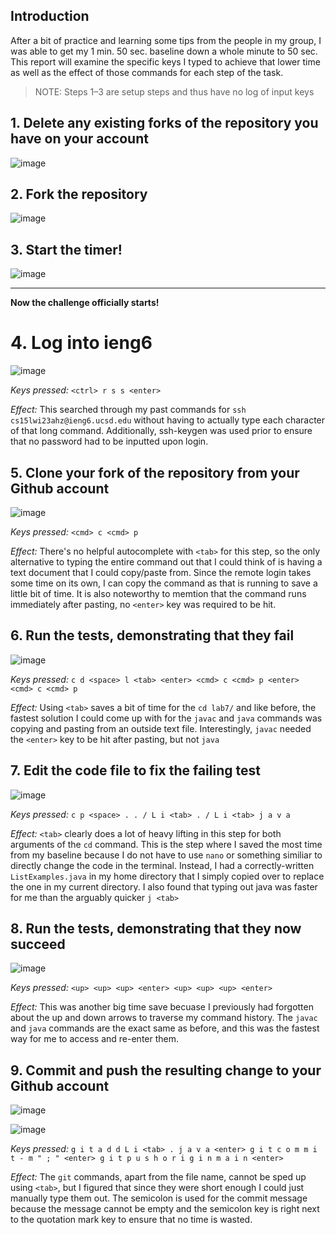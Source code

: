 ## Introduction
After a bit of practice and learning some tips from the people in my group, I was able to get my 1 min. 50 sec. baseline down a whole minute to 50 sec. This report will examine the specific keys I typed to achieve that lower time as well as the effect of those commands for each step of the task.

> NOTE: Steps 1–3 are setup steps and thus have no log of input keys

## 1. Delete any existing forks of the repository you have on your account

![image](step_1.png)

## 2. Fork the repository

![image](step_2.png)

## 3. Start the timer!

![image](step_3.png)

---

**Now the challenge officially starts!**

# 4. Log into ieng6

![image](step_4.png)

*Keys pressed:* ``<ctrl> r s s <enter>``

*Effect:* This searched through my past commands for `ssh cs15lwi23ahz@ieng6.ucsd.edu` without having to actually type each character of that long command. Additionally, ssh-keygen was used prior to ensure that no password had to be inputted upon login.

## 5. Clone your fork of the repository from your Github account

![image](step_5.png)

*Keys pressed:* ``<cmd> c <cmd> p``

*Effect:* There's no helpful autocomplete with ``<tab>`` for this step, so the only alternative to typing the entire command out that I could think of is having a text document that I could copy/paste from. Since the remote login takes some time on its own, I can copy the command as that is running to save a little bit of time. It is also noteworthy to memtion that the command runs immediately after pasting, no ``<enter>`` key was required to be hit.

## 6. Run the tests, demonstrating that they fail

![image](step_6.png)

*Keys pressed:* ``c d <space> l <tab> <enter> <cmd> c <cmd> p <enter> <cmd> c <cmd> p``

*Effect:* Using ``<tab>`` saves a bit of time for the ``cd lab7/`` and like before, the fastest solution I could come up with for the ``javac`` and ``java`` commands was copying and pasting from an outside text file. Interestingly, ``javac`` needed the ``<enter>`` key to be hit after pasting, but not ``java``

## 7. Edit the code file to fix the failing test

![image](step_7.png)

*Keys pressed:* ``c p <space> . . / L i <tab> . / L i <tab> j a v a ``

*Effect:* ``<tab>`` clearly does a lot of heavy lifting in this step for both arguments of the ``cd`` command. This is the step where I saved the most time from my baseline because I do not have to use ``nano`` or something similiar to directly change the code in the terminal. Instead, I had a correctly-written ``ListExamples.java`` in my home directory that I simply copied over to replace the one in my current directory. I also found that typing out java was faster for me than the arguably quicker ``j <tab>``

## 8. Run the tests, demonstrating that they now succeed

![image](step_8.png)

*Keys pressed:* ``<up> <up> <up> <enter> <up> <up> <up> <enter> ``

*Effect:* This was another big time save becuase I previously had forgotten about the up and down arrows to traverse my command history. The ``javac`` and ``java`` commands are the exact same as before, and this was the fastest way for me to access and re-enter them.

## 9. Commit and push the resulting change to your Github account

![image](step_9_1.png)

![image](step_9_2.png)

*Keys pressed:* ``g i t a d d L i <tab> . j a v a <enter> g i t c o m m i t - m " ; " <enter> g i t p u s h o r i g i n m a i n <enter>``

*Effect:* The ``git`` commands, apart from the file name, cannot be sped up using ``<tab>``, but I figured that since they were short enough I could just manually type them out. The semicolon is used for the commit message because the message cannot be empty and the semicolon key is right next to the quotation mark key to ensure that no time is wasted.
